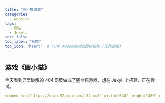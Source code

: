 ```yaml
---
title: "圈小猫游戏"
categories:
  - website
tags:
  - 网站
  - Jekyll
toc: false
toc_label: "标题"
toc_icon: "heart"  # Font Awesome对应图标名称 (无fa前缀)	
---
```


## 游戏《圈小猫》

今天看到吾爱破解的 404 网页做成了圈小猫游戏，想在 Jekyll 上搭建，正在尝试。

```yaml
<embed src="https://down.52pojie.cn/.52.swf" width="640" height="480" quality="high" pluginspage="http://www.macromedia.com/go/getflashplayer" type="application/x-shockwave-flash" id="top10movie" name="top10movie" menu="false">
```
